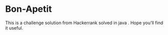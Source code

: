 # Bon-Apetit
This is a challenge solution from Hackerrank solved in java . Hope you'll find it useful.
